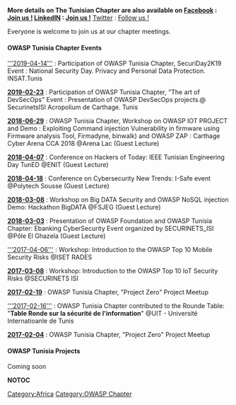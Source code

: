 **More details on The Tunisian Chapter are also available on
[Facebook](Facebook "wikilink") : [Join us
\!](https://www.facebook.com/OWASP.Tunisia.Chapter.Official)
[LinkedIN](LinkedIN "wikilink") : [Join us
\!](https://www.linkedin.com/groups/8591169)**
[Twitter](Twitter "wikilink") : [Follow us
\!](https://twitter.com/#!/OWASP_Tunisia)

Everyone is welcome to join us at our chapter meetings.

#### OWASP Tunisia Chapter Events

['''2019-04-14''']('''2019-02-23''' "wikilink") : Participation of OWASP
Tunisia Chapter, SecuriDay2K19 Event : National Security Day. Privacy
and Personal Data Protection. INSAT.Tunis

[**2019-02-23**]('''2019-02-23''' "wikilink") : Participation of OWASP
Tunisia Chapter, "The art of DevSecOps" Event : Presentation of OWASP
DevSecOps projects.@ SecurinetsISI Acropolium de Carthage. Tunis

[**2018-06-29**]('''2018-06-29''' "wikilink") : OWASP Tunisia Chapter,
Workshop on OWASP IOT PROJECT and Demo : Exploiting Command injection
Vulnerability in firmware using Firmware analysis Tool, Firmadyne,
binwalk) and OWASP ZAP : Carthage Cyber Arena CCA 2018 @Arena Lac (Guest
Lecture)

[**2018-04-07**]('''2018-04-07''' "wikilink") : Conference on Hackers of
Today: IEEE Tunisian Engineering Day TunED @ENIT (Guest Lecture)

[**2018-04-18**]('''2018-04-18''' "wikilink") : Conference on
Cybersecurity New Trends: I-Safe event @Polytech Sousse (Guest Lecture)

[**2018-03-08**]('''2018-03-08''' "wikilink") : Workshop on Big DATA
Security and OWASP NoSQL injection Demo: Hackathon BigDATA @FSJEG (Guest
Lecture)

[**2018-03-03**]('''2018-03-03''' "wikilink") : Presentation of OWASP
Foundation and OWASP Tunisia Chapter: Ebanking CyberSecurity Event
organized by SECURINETS_ISI @Pôle El Ghazela (Guest Lecture)

['''2017-04-06''']('''2017-03-08''' "wikilink") : Workshop: Introduction
to the OWASP Top 10 Mobile Security Risks @ISET RADES

[**2017-03-08**]('''2017-03-08''' "wikilink") : Workshop: Introduction
to the OWASP Top 10 IoT Security Risks @SECURINETS ISI

[**2017-02-19**]('''2017-02-19''' "wikilink") : OWASP Tunisia Chapter,
"Project Zero" Project Meetup

['''2017-02-16''']('''2017-02-19''' "wikilink") : OWASP Tunisia Chapter
contributed to the Rounde Table: "**Table Ronde sur la sécurité de
l'information**" @UIT - Université Internatioanle de Tunis

[**2017-02-04**]('''2017-02-04''' "wikilink") : OWASP Tunisia Chapter,
"Project Zero" Project Meetup

#### OWASP Tunisia Projects

Coming soon

__NOTOC__ <headertabs></headertabs>

[Category:Africa](Category:Africa "wikilink") [Category:OWASP
Chapter](Category:OWASP_Chapter "wikilink")